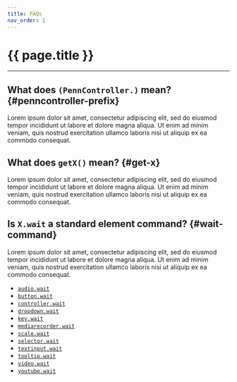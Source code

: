 ```yaml
---
title: FAQs
nav_order: 1
---
```


# {{ page.title }}

---

## What does `(PennController.)` mean? {#penncontroller-prefix}

Lorem ipsum dolor sit amet, consectetur adipiscing elit, sed do eiusmod tempor
incididunt ut labore et dolore magna aliqua. Ut enim ad minim veniam, quis nostrud
exercitation ullamco laboris nisi ut aliquip ex ea commodo consequat.

## What does `getX()` mean? {#get-x}

Lorem ipsum dolor sit amet, consectetur adipiscing elit, sed do eiusmod tempor
incididunt ut labore et dolore magna aliqua. Ut enim ad minim veniam, quis nostrud
exercitation ullamco laboris nisi ut aliquip ex ea commodo consequat.

## Is `X.wait` a standard element command? {#wait-command}

Lorem ipsum dolor sit amet, consectetur adipiscing elit, sed do eiusmod tempor
incididunt ut labore et dolore magna aliqua. Ut enim ad minim veniam, quis nostrud
exercitation ullamco laboris nisi ut aliquip ex ea commodo consequat.

+ [`audio.wait`]({{site.baseurl}}/elements/audio/audio-wait)
+ [`button.wait`]({{site.baseurl}}/elements/button/button-wait)
+ [`controller.wait`]({{site.baseurl}}/elements/controller/controller-wait)
+ [`dropdown.wait`]({{site.baseurl}}/elements/dropdown/dropdown-wait)
+ [`key.wait`]({{site.baseurl}}/elements/key/key-wait)
+ [`mediarecorder.wait`]({{site.baseurl}}/elements/mediarecorder/mediarecorder-wait)
+ [`scale.wait`]({{site.baseurl}}/elements/scale/scale-wait)
+ [`selector.wait`]({{site.baseurl}}/elements/selector/selector-wait)
+ [`textinput.wait`]({{site.baseurl}}/elements/textinput/textinput-wait)
+ [`tooltip.wait`]({{site.baseurl}}/elements/tooltip/tooltip-wait)
+ [`video.wait`]({{site.baseurl}}/elements/video/video-wait)
+ [`youtube.wait`]({{site.baseurl}}/elements/youtube/youtube-wait)